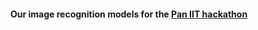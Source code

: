 #### Our image recognition models for the <a href='https://skillenza.com/challenge/pan-iit-hackathon'>Pan IIT hackathon</a> <br>
